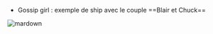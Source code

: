 * Gossip girl : exemple de ship avec le couple ==Blair et Chuck==

![mardown]
















[mardown]:https://github.com/Sarah-files/Culture--stans/blob/77c1736a96ecf31e1150dd3a2d177344829f866e/Chair.avif
